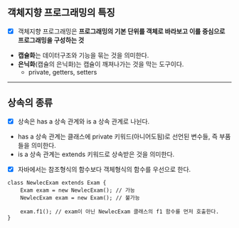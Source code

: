 ## 객체지향 프로그래밍의 특징
* [x] 객체지향 프로그래밍은 **프로그래밍의 기본 단위를 객체로 바라보고 이를 중심으로 프로그래밍을 구성하는 것**
- **캡슐화**는 데이터구조와 기능을 묶는 것을 의미한다.
- **은닉화**(캡슐의 은닉화)는 캡슐이 깨져나가는 것을 막는 도구이다.
  - private, getters, setters
---
## 상속의 종류
* [x] 상속은 has a 상속 관계와 is a 상속 관계로 나뉜다.
- has a 상속 관계는 클래스에 private 키워드(아니어도됨)로 선언된 변수들, 즉 부품들을 의미한다.
- is a 상속 관계는 extends 키워드로 상속받은 것을 의미한다.

* [x] 자바에서는 참조형식의 함수보다 객체형식의 함수를 우선으로 한다.
~~~
class NewlecExam extends Exam {
    Exam exam = new NewlecExam(); // 가능
    NewlecExam exam = new Exam(); // 불가능
	
    exam.f1(); // exam이 아닌 NewlecExam 클래스의 f1 함수를 먼저 호출한다.
}
~~~
